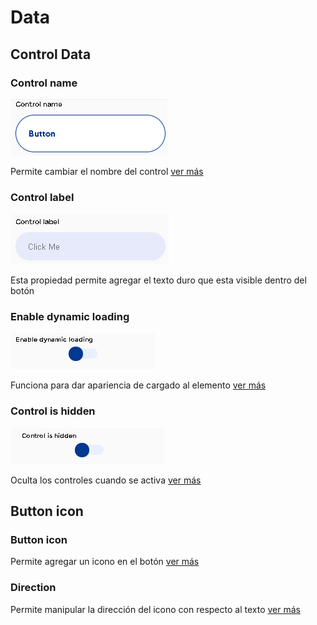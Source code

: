 # Data

## Control Data

### **Control name**

![](../../../.gitbook/assets/image%20%28216%29.png)

Permite cambiar el nombre del control [ver más](https://docs.apphive.io/global-functions/data/control-name)

### **Control label**

![](../../../.gitbook/assets/image%20%28223%29.png)

Esta propiedad permite agregar el texto duro que esta visible dentro del botón

### Enable dynamic loading

![](../../../.gitbook/assets/image%20%28151%29.png)

Funciona para dar apariencia de cargado al elemento [ver más](https://docs.apphive.io/global-functions/data/enable-dynamic-loading)

### Control is hidden

![](../../../.gitbook/assets/image%20%28150%29.png)

Oculta los controles cuando se activa [ver más](https://docs.apphive.io/global-functions/data/control-is-hidden)

## Button icon

### Button icon

Permite agregar un icono en el botón [ver más](https://docs.apphive.io/global-functions/data/icon)

### Direction

Permite manipular la dirección del icono con respecto al texto [ver más](https://docs.apphive.io/global-functions/estilos/direction)

